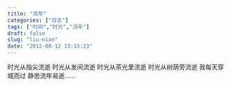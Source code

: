 ```yaml
---
title: "流年"
categories: ["日志"]
tags: ["时间","时光","流年"]
draft: false
slug: "liu-nian"
date: "2012-08-12 13:15:23"
---
```


时光从指尖流逝
时光从发间流逝
时光从茶光里流逝
时光从树荫旁流逝
我每天穿城而过
静思流年易逝……
